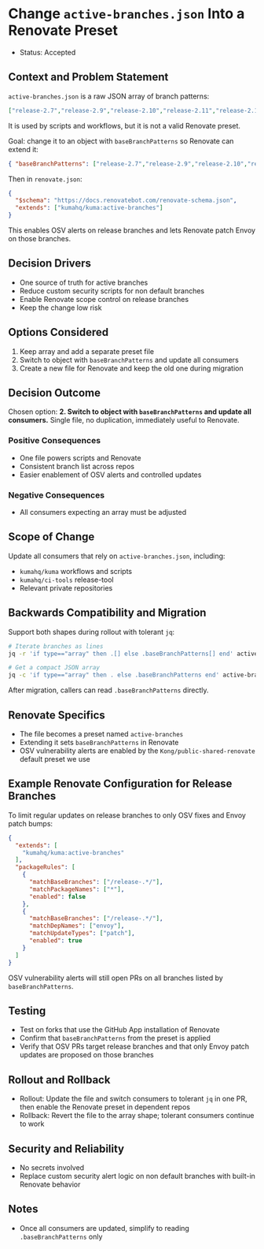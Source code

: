 # Change `active-branches.json` Into a Renovate Preset

* Status: Accepted

## Context and Problem Statement

`active-branches.json` is a raw JSON array of branch patterns:

```json
["release-2.7","release-2.9","release-2.10","release-2.11","release-2.12","master"]
```

It is used by scripts and workflows, but it is not a valid Renovate preset.

Goal: change it to an object with `baseBranchPatterns` so Renovate can extend it:

```json
{ "baseBranchPatterns": ["release-2.7","release-2.9","release-2.10","release-2.11","release-2.12","master"] }
```

Then in `renovate.json`:

```json
{
  "$schema": "https://docs.renovatebot.com/renovate-schema.json",
  "extends": ["kumahq/kuma:active-branches"]
}
```

This enables OSV alerts on release branches and lets Renovate patch Envoy on those branches.

## Decision Drivers

* One source of truth for active branches
* Reduce custom security scripts for non default branches
* Enable Renovate scope control on release branches
* Keep the change low risk

## Options Considered

1. Keep array and add a separate preset file
2. Switch to object with `baseBranchPatterns` and update all consumers
3. Create a new file for Renovate and keep the old one during migration

## Decision Outcome

Chosen option: **2. Switch to object with `baseBranchPatterns` and update all consumers.**
Single file, no duplication, immediately useful to Renovate.

### Positive Consequences

* One file powers scripts and Renovate
* Consistent branch list across repos
* Easier enablement of OSV alerts and controlled updates

### Negative Consequences

* All consumers expecting an array must be adjusted

## Scope of Change

Update all consumers that rely on `active-branches.json`, including:

* `kumahq/kuma` workflows and scripts
* `kumahq/ci-tools` release-tool
* Relevant private repositories

## Backwards Compatibility and Migration

Support both shapes during rollout with tolerant `jq`:

```bash
# Iterate branches as lines
jq -r 'if type=="array" then .[] else .baseBranchPatterns[] end' active-branches.json

# Get a compact JSON array
jq -c 'if type=="array" then . else .baseBranchPatterns end' active-branches.json
```

After migration, callers can read `.baseBranchPatterns` directly.

## Renovate Specifics

* The file becomes a preset named `active-branches`
* Extending it sets `baseBranchPatterns` in Renovate
* OSV vulnerability alerts are enabled by the `Kong/public-shared-renovate` default preset we use

## Example Renovate Configuration for Release Branches

To limit regular updates on release branches to only OSV fixes and Envoy patch bumps:

```json
{
  "extends": [
    "kumahq/kuma:active-branches"
  ],
  "packageRules": [
    {
      "matchBaseBranches": ["/release-.*/"],
      "matchPackageNames": ["*"],
      "enabled": false
    },
    {
      "matchBaseBranches": ["/release-.*/"],
      "matchDepNames": ["envoy"],
      "matchUpdateTypes": ["patch"],
      "enabled": true
    }
  ]
}
```

OSV vulnerability alerts will still open PRs on all branches listed by `baseBranchPatterns`.

## Testing

* Test on forks that use the GitHub App installation of Renovate
* Confirm that `baseBranchPatterns` from the preset is applied
* Verify that OSV PRs target release branches and that only Envoy patch updates are proposed on those branches

## Rollout and Rollback

* Rollout: Update the file and switch consumers to tolerant `jq` in one PR, then enable the Renovate preset in dependent repos
* Rollback: Revert the file to the array shape; tolerant consumers continue to work

## Security and Reliability

* No secrets involved
* Replace custom security alert logic on non default branches with built-in Renovate behavior

## Notes

* Once all consumers are updated, simplify to reading `.baseBranchPatterns` only
